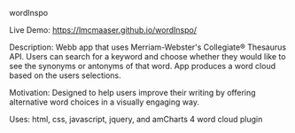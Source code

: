 wordInspo

Live Demo: https://lmcmaaser.github.io/wordInspo/

Description:
  Webb app that uses Merriam-Webster's Collegiate® Thesaurus API. 
  Users can search for a keyword and choose whether they would like to see the synonyms or antonyms of that word.
  App produces a word cloud based on the users selections.
  
 Motivation:
  Designed to help users improve their writing by offering alternative word choices in a visually engaging way.  

Uses: html, css, javascript, jquery, and amCharts 4 word cloud plugin
